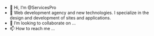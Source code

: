 - 👋 Hi, I’m @ServicesPro
- 👀 Web development agency and new technologies. I specialize in the design and development of sites and applications.
- 💞️ I’m looking to collaborate on ...
- 📫 How to reach me ...

<!---
ServicesPro/ServicesPro is a ✨ special ✨ repository because its `README.md` (this file) appears on your GitHub profile.
You can click the Preview link to take a look at your changes.
--->
